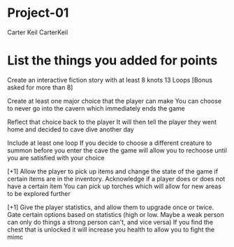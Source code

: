# Project-01

Carter Keil
CarterKeil

# List the things you added for points
Create an interactive fiction story with at least 8 knots
13 Loops [Bonus asked for more than 8]

Create at least one major choice that the player can make
You can choose to never go into the cavern which immediately ends the game

Reflect that choice back to the player
It will then tell the player they went home and decided to cave dive another day

Include at least one loop
If you decide to choose a different creature to summon before you enter the cave the game will allow you to rechoose until you are satisfied with your choice

[+1] Allow the player to pick up items and change the state of the game if certain items are in the inventory. Acknowledge if a player does or does not have a certain item
You can pick up torches which will allow for new areas to be explored further

[+1] Give the player statistics, and allow them to upgrade once or twice. Gate certain options based on statistics (high or low. Maybe a weak person can only do things a strong person can't, and vice versa)
If you find the chest that is unlocked it will increase you health to allow you to fight the mimc
